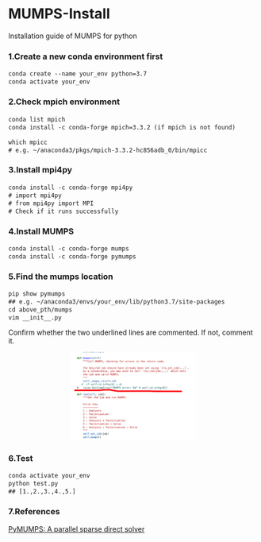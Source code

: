 # MUMPS-Install
Installation guide of MUMPS for python
### 1.Create a new conda environment first
```
conda create --name your_env python=3.7
conda activate your_env
```
### 2.Check mpich environment

```
conda list mpich
conda install -c conda-forge mpich=3.3.2 (if mpich is not found)
```
```
which mpicc
# e.g. ~/anaconda3/pkgs/mpich-3.3.2-hc856adb_0/bin/mpicc
```
### 3.Install mpi4py
```
conda install -c conda-forge mpi4py
# import mpi4py
# from mpi4py import MPI
# Check if it runs successfully
```
### 4.Install MUMPS
```
conda install -c conda-forge mumps
conda install -c conda-forge pymumps
```
### 5.Find the mumps location
```
pip show pymumps
## e.g. ~/anaconda3/envs/your_env/lib/python3.7/site-packages 
cd above_pth/mumps
vim __init__.py
```
Confirm whether the two underlined lines are commented. If not, comment it.
<div align="center">
<img src="https://github.com/MIA123MIA321/MUMPS-Install/blob/main/check.jpg"  width=50% />
</div>

### 6.Test
```
conda activate your_env
python test.py
## [1.,2.,3.,4.,5.]
```
### 7.References
[PyMUMPS: A parallel sparse direct solver](https://github.com/PyMumps/pymumps)



